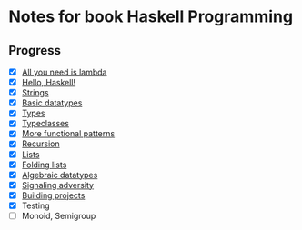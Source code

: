 # Notes for book Haskell Programming

## Progress

- [x] [All you need is lambda](./notes/all_you_need_is_lambda.md)
- [x] [Hello, Haskell!](./notes/hello_haskell.md)
- [x] [Strings](./notes/strings.md)
- [x] [Basic datatypes](./notes/basic_datatypes.md)
- [x] [Types](./notes/types.md)
- [x] [Typeclasses](./notes/typeclasses.md)
- [x] [More functional patterns](./notes/more_functional_patterns.md)
- [x] [Recursion](./notes/recursion.md)
- [x] [Lists](./notes/lists.md)
- [x] [Folding lists](./notes/folding_lists.md)
- [x] [Algebraic datatypes](./notes/algebraic_datatypes.md)
- [x] [Signaling adversity](./notes/signaling_adversity.md)
- [x] [Building projects](./notes/building_projects.md)
- [x] Testing
- [ ] Monoid, Semigroup
